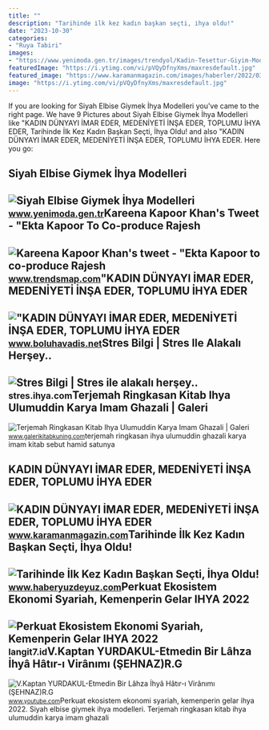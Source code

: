 ```yaml
---
title: ""
description: "Tarihinde i̇lk kez kadın başkan seçti, i̇hya oldu!"
date: "2023-10-30"
categories:
- "Ruya Tabiri"
images:
- "https://www.yenimoda.gen.tr/images/trendyol/Kadin-Tesettur-Giyim-Modelleri-Fiyatlari-Trendyol9629.jpg"
featuredImage: "https://i.ytimg.com/vi/pVQyDfnyXms/maxresdefault.jpg"
featured_image: "https://www.karamanmagazin.com/images/haberler/2022/03/kadin-dunyayi-imar-eder-medeniyeti-insa-eder-toplumu-ihya-eder-6645.png"
image: "https://i.ytimg.com/vi/pVQyDfnyXms/maxresdefault.jpg"
---
```


If you are looking for Siyah Elbise Giymek İhya Modelleri you've came to the right page. We have 9 Pictures about Siyah Elbise Giymek İhya Modelleri like "KADIN DÜNYAYI İMAR EDER, MEDENİYETİ İNŞA EDER, TOPLUMU İHYA EDER, Tarihinde İlk Kez Kadın Başkan Seçti, İhya Oldu! and also "KADIN DÜNYAYI İMAR EDER, MEDENİYETİ İNŞA EDER, TOPLUMU İHYA EDER. Here you go:

Siyah Elbise Giymek İhya Modelleri
----------------------------------

 ![Siyah Elbise Giymek İhya Modelleri](https://www.yenimoda.gen.tr/images/trendyol/Kadin-Tesettur-Giyim-Modelleri-Fiyatlari-Trendyol9629.jpg) <small>www.yenimoda.gen.tr</small>Kareena Kapoor Khan's Tweet - "Ekta Kapoor To Co-produce Rajesh
---------------------------------------------------------------

 ![Kareena Kapoor Khan's tweet - "Ekta Kapoor to co-produce Rajesh](https://pbs.twimg.com/media/Fcyada8X0AANSFu.jpg) <small>www.trendsmap.com</small>"KADIN DÜNYAYI İMAR EDER, MEDENİYETİ İNŞA EDER, TOPLUMU İHYA EDER
-----------------------------------------------------------------

 !["KADIN DÜNYAYI İMAR EDER, MEDENİYETİ İNŞA EDER, TOPLUMU İHYA EDER](https://www.boluhavadis.net/fotolar/2022/03/buyuk/kadin-dunyayi-imar-eder-medeniyeti-insa-eder-toplumu-ihya-eder5830.jpg) <small>www.boluhavadis.net</small>Stres Bilgi | Stres Ile Alakalı Herşey..
----------------------------------------

 ![Stres Bilgi | Stres ile alakalı herşey..](https://stres.ihya.com/files/kadin-tipi-sac-dokulmeleri.jpg) <small>stres.ihya.com</small>Terjemah Ringkasan Kitab Ihya Ulumuddin Karya Imam Ghazali | Galeri
-------------------------------------------------------------------

 ![Terjemah Ringkasan Kitab Ihya Ulumuddin Karya Imam Ghazali | Galeri](https://1.bp.blogspot.com/-o91nz8cgirs/X_CW_W9uR6I/AAAAAAAALrQ/g8B7FLc3bN885StLKW2P1lR8zDNHG18vwCLcBGAsYHQ/s516/terjemah-ringkasan-ihya-ulumuddin-pdf.png) <small>www.galerikitabkuning.com</small>terjemah ringkasan ihya ulumuddin ghazali karya imam kitab sebut hamid satunya

KADIN DÜNYAYI İMAR EDER, MEDENİYETİ İNŞA EDER, TOPLUMU İHYA EDER
----------------------------------------------------------------

 ![KADIN DÜNYAYI İMAR EDER, MEDENİYETİ İNŞA EDER, TOPLUMU İHYA EDER](https://www.karamanmagazin.com/images/haberler/2022/03/kadin-dunyayi-imar-eder-medeniyeti-insa-eder-toplumu-ihya-eder-6645.png) <small>www.karamanmagazin.com</small>Tarihinde İlk Kez Kadın Başkan Seçti, İhya Oldu!
------------------------------------------------

 ![Tarihinde İlk Kez Kadın Başkan Seçti, İhya Oldu!](https://www.haberyuzdeyuz.com/images/haberler/2021/11/tarihinde_ilk_kez_kadin_baskan_secti_ihya_oldu_h32943_40ee1.jpg) <small>www.haberyuzdeyuz.com</small>Perkuat Ekosistem Ekonomi Syariah, Kemenperin Gelar IHYA 2022
-------------------------------------------------------------

 ![Perkuat Ekosistem Ekonomi Syariah, Kemenperin Gelar IHYA 2022](https://cdn.langit7.id/foto/850/langit7/berita/2022/10/01/1/23290/perkuat-ekosistem-ekonomi-syariah-kemenperin-gelar-ihya-2022-nmw.jpg) <small>langit7.id</small>V.Kaptan YURDAKUL-Etmedin Bir Lâhza İhyâ Hâtır-ı Virânımı (ŞEHNAZ)R.G
---------------------------------------------------------------------

 ![V.Kaptan YURDAKUL-Etmedin Bir Lâhza İhyâ Hâtır-ı Virânımı (ŞEHNAZ)R.G](https://i.ytimg.com/vi/pVQyDfnyXms/maxresdefault.jpg) <small>www.youtube.com</small>Perkuat ekosistem ekonomi syariah, kemenperin gelar ihya 2022. Siyah elbise giymek i̇hya modelleri. Terjemah ringkasan kitab ihya ulumuddin karya imam ghazali
